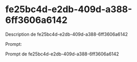 # fe25bc4d-e2db-409d-a388-6ff3606a6142

Description de fe25bc4d-e2db-409d-a388-6ff3606a6142

Prompt:

Prompt de fe25bc4d-e2db-409d-a388-6ff3606a6142